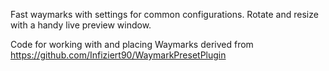 Fast waymarks with settings for common configurations. Rotate and resize with a handy live preview window.


Code for working with and placing Waymarks derived from https://github.com/Infiziert90/WaymarkPresetPlugin
